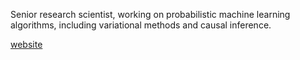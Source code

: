 Senior research scientist, working on probabilistic machine learning algorithms, including variational  methods and causal inference. 

<p> <a href="https://dsteinberg.github.io">website</a> </p>
